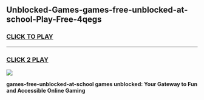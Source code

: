 
## Unblocked-Games-games-free-unblocked-at-school-Play-Free-4qegs
<h3>
<a href="https://premium76.site?title=games-free-unblocked-at-school&ref=22A">CLICK TO PLAY</a></h3>
<hr>

<h3>
<a href="https://premium76.site?title=games-free-unblocked-at-school&ref=22A">CLICK 2 PLAY</a>
  
</h3>

<a href="https://premium76.site?title=games-free-unblocked-at-school&ref=22A"><img src="https://clearcache.store/games.png"></a>


**games-free-unblocked-at-school games unblocked: Your Gateway to Fun and Accessible Online Gaming**
